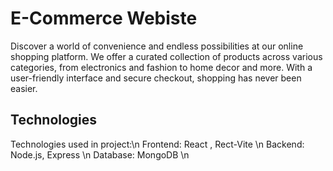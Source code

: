 # E-Commerce Webiste

Discover a world of convenience and endless possibilities at our online shopping platform. We offer a curated collection of products across various categories, from electronics and fashion to home decor and more. With a user-friendly interface and secure checkout, shopping has never been easier.

## Technologies

Technologies used in project:\n
Frontend: React , Rect-Vite \n
Backend: Node.js, Express \n
Database: MongoDB \n


